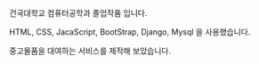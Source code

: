 건국대학교 컴퓨터공학과 졸업작품 입니다.

HTML, CSS, JacaScript, BootStrap, Django, Mysql 을 사용했습니다.   

중고물품을 대여하는 서비스를 제작해 보았습니다.
